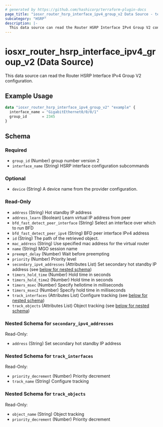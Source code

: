 ```yaml
---
# generated by https://github.com/hashicorp/terraform-plugin-docs
page_title: "iosxr_router_hsrp_interface_ipv4_group_v2 Data Source - terraform-provider-iosxr"
subcategory: "HSRP"
description: |-
  This data source can read the Router HSRP Interface IPv4 Group V2 configuration.
---
```


# iosxr_router_hsrp_interface_ipv4_group_v2 (Data Source)

This data source can read the Router HSRP Interface IPv4 Group V2 configuration.

## Example Usage

```terraform
data "iosxr_router_hsrp_interface_ipv4_group_v2" "example" {
  interface_name = "GigabitEthernet0/0/0/1"
  group_id       = 2345
}
```

<!-- schema generated by tfplugindocs -->
## Schema

### Required

- `group_id` (Number) group number version 2
- `interface_name` (String) HSRP interface configuration subcommands

### Optional

- `device` (String) A device name from the provider configuration.

### Read-Only

- `address` (String) Hot standby IP address
- `address_learn` (Boolean) Learn virtual IP address from peer
- `bfd_fast_detect_peer_interface` (String) Select an interface over which to run BFD
- `bfd_fast_detect_peer_ipv4` (String) BFD peer interface IPv4 address
- `id` (String) The path of the retrieved object.
- `mac_address` (String) Use specified mac address for the virtual router
- `name` (String) MGO session name
- `preempt_delay` (Number) Wait before preempting
- `priority` (Number) Priority level
- `secondary_ipv4_addresses` (Attributes List) Set secondary hot standby IP address (see [below for nested schema](#nestedatt--secondary_ipv4_addresses))
- `timers_hold_time` (Number) Hold time in seconds
- `timers_hold_time2` (Number) Hold time in seconds
- `timers_msec` (Number) Specify hellotime in milliseconds
- `timers_msec2` (Number) Specify hold time in milliseconds
- `track_interfaces` (Attributes List) Configure tracking (see [below for nested schema](#nestedatt--track_interfaces))
- `track_objects` (Attributes List) Object tracking (see [below for nested schema](#nestedatt--track_objects))

<a id="nestedatt--secondary_ipv4_addresses"></a>
### Nested Schema for `secondary_ipv4_addresses`

Read-Only:

- `address` (String) Set secondary hot standby IP address


<a id="nestedatt--track_interfaces"></a>
### Nested Schema for `track_interfaces`

Read-Only:

- `priority_decrement` (Number) Priority decrement
- `track_name` (String) Configure tracking


<a id="nestedatt--track_objects"></a>
### Nested Schema for `track_objects`

Read-Only:

- `object_name` (String) Object tracking
- `priority_decrement` (Number) Priority decrement
